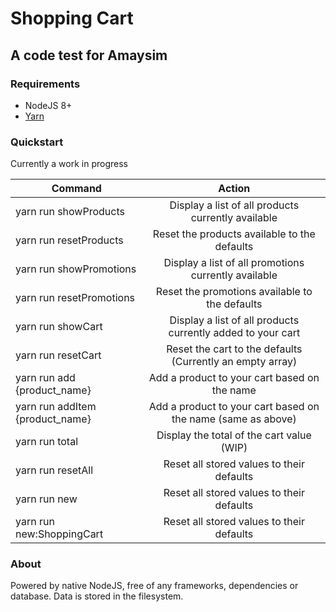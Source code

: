 # Shopping Cart
## A code test for Amaysim

### Requirements

- NodeJS 8+
- [Yarn](https://yarnpkg.com)

### Quickstart

Currently a work in progress

| Command        | Action       |
| ------------- |:-------------:|
| yarn run showProducts | Display a list of all products currently available |
| yarn run resetProducts | Reset the products available to the defaults |
| yarn run showPromotions | Display a list of all promotions currently available |
| yarn run resetPromotions | Reset the promotions available to the defaults |
| yarn run showCart | Display a list of all products currently added to your cart |
| yarn run resetCart | Reset the cart to the defaults (Currently an empty array) |
| yarn run add {product_name} | Add a product to your cart based on the name |
| yarn run addItem {product_name} | Add a product to your cart based on the name (same as above) |
| yarn run total | Display the total of the cart value (WIP) |
| yarn run resetAll | Reset all stored values to their defaults |
| yarn run new | Reset all stored values to their defaults |
| yarn run new:ShoppingCart | Reset all stored values to their defaults |

### About

Powered by native NodeJS, free of any frameworks, dependencies or database. Data is stored in the filesystem.

